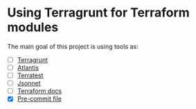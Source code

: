 # Using Terragrunt for Terraform modules

The main goal of this project is using tools as:

- [ ] [Terragrunt](https://terragrunt.gruntwork.io/)
- [ ] [Atlantis](https://www.runatlantis.io/)
- [ ] [Terratest](https://terratest.gruntwork.io/)
- [ ] [Jsonnet](https://jsonnet.org/)
- [ ] [Terraform docs](https://terraform-docs.io/)
- [x] [Pre-commit file](https://pre-commit.com/)
